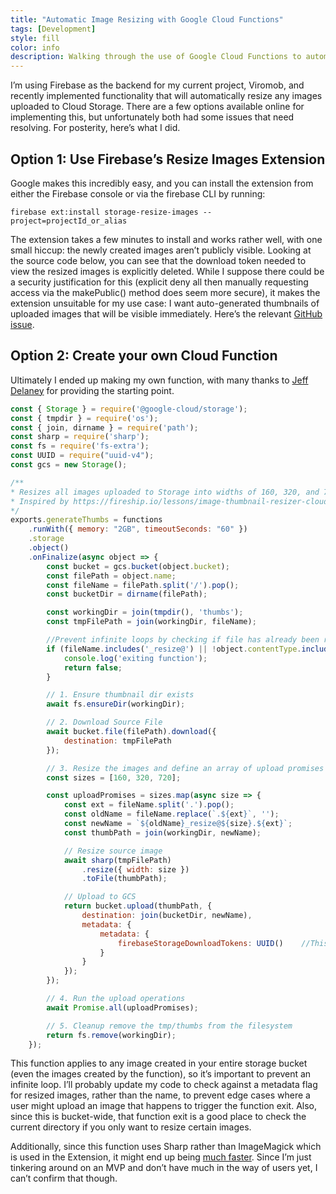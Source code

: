 ```yaml
---
title: "Automatic Image Resizing with Google Cloud Functions"
tags: [Development]
style: fill
color: info
description: Walking through the use of Google Cloud Functions to automatically resize uploaded images
---
```


I’m using Firebase as the backend for my current project, Viromob, and recently implemented functionality that will automatically resize any images uploaded to Cloud Storage. There are a few options available online for implementing this, but unfortunately both had some issues that need resolving. For posterity, here’s what I did.

## Option 1: Use Firebase’s Resize Images Extension

Google makes this incredibly easy, and you can install the extension from either the Firebase console or via the firebase CLI by running:

```
firebase ext:install storage-resize-images --project=projectId_or_alias
```

The extension takes a few minutes to install and works rather well, with one small hiccup: the newly created images aren’t publicly visible. Looking at the source code below, you can see that the download token needed to view the resized images is explicitly deleted. While I suppose there could be a security justification for this (explicit deny all then manually requesting access via the makePublic() method does seem more secure), it makes the extension unsuitable for my use case: I want auto-generated thumbnails of uploaded images that will be visible immediately. Here’s the relevant [GitHub issue](https://github.com/firebase/extensions/issues/140).

## Option 2: Create your own Cloud Function

Ultimately I ended up making my own function, with many thanks to [Jeff Delaney](https://fireship.io/lessons/image-thumbnail-resizer-cloud-function/) for providing the starting point.

```javascript
const { Storage } = require('@google-cloud/storage');
const { tmpdir } = require('os');
const { join, dirname } = require('path');
const sharp = require('sharp');
const fs = require('fs-extra');
const UUID = require("uuid-v4");
const gcs = new Storage();

/** 
* Resizes all images uploaded to Storage into widths of 160, 320, and 720 
* Inspired by https://fireship.io/lessons/image-thumbnail-resizer-cloud-function/
*/
exports.generateThumbs = functions
    .runWith({ memory: "2GB", timeoutSeconds: "60" })
    .storage
    .object()
    .onFinalize(async object => {
        const bucket = gcs.bucket(object.bucket);
        const filePath = object.name;
        const fileName = filePath.split('/').pop();
        const bucketDir = dirname(filePath);

        const workingDir = join(tmpdir(), 'thumbs');
        const tmpFilePath = join(workingDir, fileName);

        //Prevent infinite loops by checking if file has already been resized
        if (fileName.includes('_resize@') || !object.contentType.includes('image')) {
            console.log('exiting function');
            return false;
        }

        // 1. Ensure thumbnail dir exists
        await fs.ensureDir(workingDir);

        // 2. Download Source File
        await bucket.file(filePath).download({
            destination: tmpFilePath
        });

        // 3. Resize the images and define an array of upload promises
        const sizes = [160, 320, 720];

        const uploadPromises = sizes.map(async size => {
            const ext = fileName.split('.').pop();
            const oldName = fileName.replace(`.${ext}`, '');
            const newName = `${oldName}_resize@${size}.${ext}`;
            const thumbPath = join(workingDir, newName);

            // Resize source image
            await sharp(tmpFilePath)
                .resize({ width: size })
                .toFile(thumbPath);

            // Upload to GCS
            return bucket.upload(thumbPath, {
                destination: join(bucketDir, newName),
                metadata: {
                    metadata: {
                        firebaseStorageDownloadTokens: UUID()    //This makes the image public
                    }
                }
            });
        });

        // 4. Run the upload operations
        await Promise.all(uploadPromises);

        // 5. Cleanup remove the tmp/thumbs from the filesystem
        return fs.remove(workingDir);
    });
```

This function applies to any image created in your entire storage bucket (even the images created by the function), so it’s important to prevent an infinite loop. I’ll probably update my code to check against a metadata flag for resized images, rather than the name, to prevent edge cases where a user might upload an image that happens to trigger the function exit. Also, since this is bucket-wide, that function exit is a good place to check the current directory if you only want to resize certain images.

Additionally, since this function uses Sharp rather than ImageMagick which is used in the Extension, it might end up being [much faster](https://sharp.pixelplumbing.com/performance). Since I’m just tinkering around on an MVP and don’t have much in the way of users yet, I can’t confirm that though.
